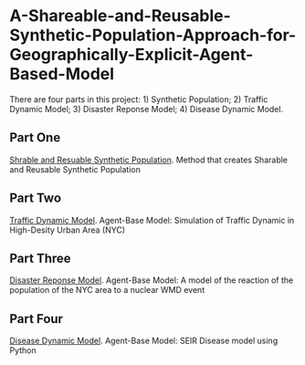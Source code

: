 # A-Shareable-and-Reusable-Synthetic-Population-Approach-for-Geographically-Explicit-Agent-Based-Model
There are four parts in this project: 1) Synthetic Population; 2) Traffic Dynamic Model; 3) Disaster Reponse Model; 4) Disease Dynamic Model.

## Part One
[Shrable and Resuable Synthetic Population](https://github.com/njiang8/Create_Synthetic_Population). Method that creates Sharable and Reusable Synthetic Population

## Part Two
[Traffic Dynamic Model](https://github.com/njiang8/Traffic_Model_NYC). Agent-Base Model: Simulation of Traffic Dynamic in High-Desity Urban Area (NYC)

## Part Three
[Disaster Reponse Model](https://github.com/AnnettaGB/NWMDinNYC). Agent-Base Model: A model of the reaction of the population of the NYC area to a nuclear WMD event

## Part Four
[Disease Dynamic Model](https://github.com/njiang8/SEIR_Python). Agent-Base Model: SEIR Disease model using Python
